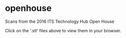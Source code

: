 # openhouse
Scans from the 2016 ITS Technology Hub Open House

Click on the '.stl' files above to view them in your browser.
